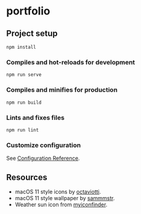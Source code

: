 # portfolio

## Project setup

```
npm install
```

### Compiles and hot-reloads for development

```
npm run serve
```

### Compiles and minifies for production

```
npm run build
```

### Lints and fixes files

```
npm run lint
```

### Customize configuration

See [Configuration Reference](https://cli.vuejs.org/config/).

## Resources

- macOS 11 style icons by [octaviotti](https://www.deviantart.com/octaviotti).
- macOS 11 style wallpaper by [sammmstr](https://www.reddit.com/r/Inkscape/comments/hmrrt0/recreated_the_mac_big_sur_wallpaper_in_inkscape).
- Weather sun icon from [myiconfinder](http://www.myiconfinder.com/icon/sun-heat-hot-weather-summer-sunshine/22781).

